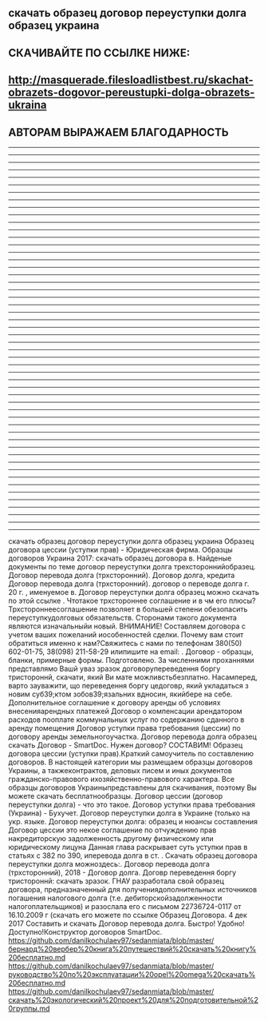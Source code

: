 скачать образец договор переуступки долга образец украина
--------------------------------------------------
СКАЧИВАЙТЕ ПО ССЫЛКЕ НИЖЕ:
--------------------------------------------------
http://masquerade.filesloadlistbest.ru/skachat-obrazets-dogovor-pereustupki-dolga-obrazets-ukraina
--------------------------------------------------
АВТОРАМ ВЫРАЖАЕМ БЛАГОДАРНОСТЬ
--------------------------------------------------
--------------------------------------------------
--------------------------------------------------
--------------------------------------------------
--------------------------------------------------
--------------------------------------------------
--------------------------------------------------
--------------------------------------------------
--------------------------------------------------
--------------------------------------------------
--------------------------------------------------
--------------------------------------------------
--------------------------------------------------
--------------------------------------------------
--------------------------------------------------
--------------------------------------------------
--------------------------------------------------
--------------------------------------------------
--------------------------------------------------
--------------------------------------------------
--------------------------------------------------
--------------------------------------------------
--------------------------------------------------
--------------------------------------------------
--------------------------------------------------
--------------------------------------------------
--------------------------------------------------
--------------------------------------------------
--------------------------------------------------
--------------------------------------------------
--------------------------------------------------
--------------------------------------------------
--------------------------------------------------
--------------------------------------------------
--------------------------------------------------
--------------------------------------------------
--------------------------------------------------
--------------------------------------------------
--------------------------------------------------
--------------------------------------------------
--------------------------------------------------
--------------------------------------------------
--------------------------------------------------
--------------------------------------------------
--------------------------------------------------
--------------------------------------------------
--------------------------------------------------
--------------------------------------------------
--------------------------------------------------
--------------------------------------------------
--------------------------------------------------
--------------------------------------------------
--------------------------------------------------
скачать образец договор переуступки долга образец украина Образец договора цессии (уступки прав) - Юридическая фирма. Образцы договоров Украина 2017: скачать образец договора в. Найденые документы по теме договор переуступки долга трехстороннийобразец. Договор перевода долга (трхсторонний). Договор долга, кредита Договор перевода долга (трхсторонний). договор  о переводе долга г.  20 г. , именуемое в. Договор переуступки долга  образец можно скачать по этой ссылке . Чтотакое трхстороннее соглашение и в чм его плюсы? Трхстороннеесоглашение позволяет в большей степени обезопасить переуступкудолговых обязательств. Сторонами такого документа являются изначальныйи новый. ВНИМАНИЕ! Составляем договора с учетом ваших пожеланий иособенностей сделки. Почему вам стоит обратиться именно к нам?Свяжитесь с нами по телефонам 380(50) 602-01-75, 38(098) 211-58-29 илипишите на email: . Договор - образцы, бланки, примерные формы. Подготовлено. За численними проханнями представлямо Вашй уваз зразок договорупереведення боргу тристороннй, скачати, який Ви мате можливстьбезплатно. Насамперед, варто зауважити, що переведення боргу  цедоговр, який укладаться з новим суб39;ктом зобов39;язальних вдносин, якийбере на себе. Дополнительное соглашение к договору аренды об условиях внесенияарендных платежей  Договор о компенсации арендатором расходов пооплате коммунальных услуг по содержанию сданного в аренду помещения Договор уступки права требования (цессии) по договору аренды земельногоучастка. Договор перевода долга образец  скачать Договор  - SmartDoc. Нужен договор? СОСТАВИМ! Образец договора цессии (уступки прав).Краткий самоучитель по составлению договоров. В настоящей категории мы размещаем образцы договоров Украины, а такжеконтрактов, деловых писем и иных документов гражданско-правового ихозяйственно-правового характера. Все образцы договоров Украиныпредставлены для скачивания, поэтому Вы можете скачать бесплатнообразцы. Договор цессии (договор переуступки долга) - что это такое. Договор уступки права требования (Украина) - Бухучет. Договор переуступки долга в Украине (только на укр. языке. Договор переуступки долга: образец и нюансы составления
Договор цессии  это некое соглашение по отчуждению прав накредиторскую задолженность другому физическому или юридическому лицуна  Данная глава раскрывает суть уступки прав в статьях с 382 по 390, иперевода долга в ст. . Скачать образец договора переуступки долга можноздесь:. Договор перевода долга (трхсторонний), 2018 - Договор долга. Договр переведення боргу тристороннй: скачать зразок. ГНАУ разработала свой образец договора, предназначенный для получениядополнительных источников погашения налогового долга (т.е. дебиторскойзадолженности налогоплательщиков) и разослала его с письмом  22736724-0117 oт 16.10.2009 г (скачать его можете по ссылке Образец Договора. 4 дек 2017  Составить и скачать Договор перевода долга. Быстро! Удобно! Доступно!Конструктор договоров SmartDoc.
https://github.com/danilkochulaev97/sedanmiata/blob/master/бернард%20вербер%20книга%20путешествий%20скачать%20книгу%20бесплатно.md
https://github.com/danilkochulaev97/sedanmiata/blob/master/руководство%20по%20эксплуатации%20opel%20omega%20скачать%20бесплатно.md
https://github.com/danilkochulaev97/sedanmiata/blob/master/скачать%20экологический%20проект%20для%20подготовительной%20группы.md